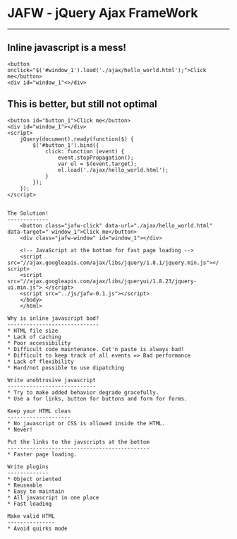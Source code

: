 JAFW - jQuery Ajax FrameWork
==============================
---

Inline javascript is a mess!
----------------------------
	<button onclick="$('#window_1').load('./ajax/hello_world.html');">Click me</button>
	<div id="window_1"<>/div>

This is better, but still not optimal
-------------------------------------
	<button id="button_1">Click me</button>
	<div id="window_1"></div>
	<script>
    	jQuery(document).ready(function($) {
        	$('#button_1').bind({
	            click: function (event) {
    	            event.stopPropagation();
        	        var el = $(event.target);
            	    el.load('./ajax/hello_world.html');
	            }
    	    });
	    });
	</script>
~~~

The Solution!
-------------
	<button class="jafw-click" data-url="./ajax/hello_world.html" data-target="	window_1">Click me</button>
	<div class="jafw-window" id="window_1"></div>
	            
	<!-- JavaScript at the bottom for fast page loading -->
	<script src="//ajax.googleapis.com/ajax/libs/jquery/1.8.1/jquery.min.js"></	script>
	<script src="//ajax.googleapis.com/ajax/libs/jqueryui/1.8.23/jquery-ui.min.js">	</script>  
	<script src="../js/jafw-0.1.js"></script>
	</body>
	</html>

Why is inline javascript bad?
-----------------------------
* HTML file size
* Lack of caching
* Poor accessibility
* Difficult code maintenance. Cut'n paste is always bad!
* Difficult to keep track of all events => Bad performance
* Lack of flexibility
* Hard/not possible to use dipatching

Write unobtrusive javascript
----------------------------
* Try to make added behavior degrade gracefully.
* Use a for links, button for buttons and form for forms.

Keep your HTML clean
--------------------
* No javascript or CSS is allowed inside the HTML.
* Never!

Put the links to the javscripts at the bottom
---------------------------------------------
* Faster page loading.

Write plugins
-------------
* Object oriented
* Reuseable
* Easy to maintain
* All javascript in one place
* Fast loading

Make valid HTML
---------------
* Avoid quirks mode

